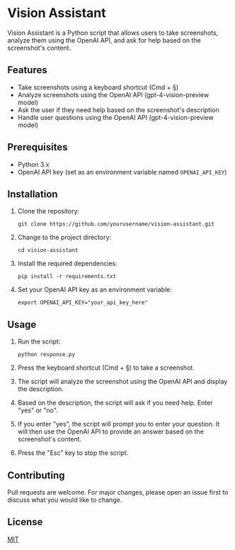 # Vision Assistant

Vision Assistant is a Python script that allows users to take screenshots, analyze them using the OpenAI API, and ask for help based on the screenshot's content.

## Features

- Take screenshots using a keyboard shortcut (Cmd + §)
- Analyze screenshots using the OpenAI API (gpt-4-vision-preview model)
- Ask the user if they need help based on the screenshot's description
- Handle user questions using the OpenAI API (gpt-4-vision-preview model)

## Prerequisites

- Python 3.x
- OpenAI API key (set as an environment variable named `OPENAI_API_KEY`)

## Installation

1. Clone the repository:

   ```
   git clone https://github.com/yourusername/vision-assistant.git
   ```

2. Change to the project directory:

   ```
   cd vision-assistant
   ```

3. Install the required dependencies:

   ```
   pip install -r requirements.txt
   ```

4. Set your OpenAI API key as an environment variable:

   ```
   export OPENAI_API_KEY="your_api_key_here"
   ```

## Usage

1. Run the script:

   ```
   python response.py
   ```

2. Press the keyboard shortcut (Cmd + §) to take a screenshot.

3. The script will analyze the screenshot using the OpenAI API and display the description.

4. Based on the description, the script will ask if you need help. Enter "yes" or "no".

5. If you enter "yes", the script will prompt you to enter your question. It will then use the OpenAI API to provide an answer based on the screenshot's content.

6. Press the "Esc" key to stop the script.

## Contributing

Pull requests are welcome. For major changes, please open an issue first to discuss what you would like to change.

## License

[MIT](https://choosealicense.com/licenses/mit/)
